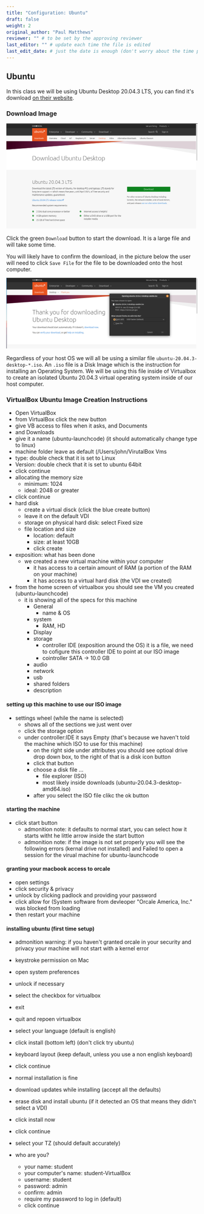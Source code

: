 ```yaml
---
title: "Configuration: Ubuntu"
draft: false
weight: 2
original_author: "Paul Matthews" 
reviewer: "" # to be set by the approving reviewer
last_editor: "" # update each time the file is edited
last_edit_date: # just the date is enough (don't worry about the time portion)
---
```


## Ubuntu

In this class we will be using Ubuntu Desktop 20.04.3 LTS, you can find it's download [on their website](https://ubuntu.com/download/desktop).

### Download Image

![Ubuntu Desktop Download Homepage](pictures/ubuntu-download-desktop.png)

Click the green `Download` button to start the download. It is a large file and will take some time.

You will likely have to confirm the download, in the picture below the user will need to click `Save File` for the file to be downloaded onto the host computer.

![Ubuntu Desktop Download Initiated Page](pictures/ubuntu-download.png)

Regardless of your host OS we will all be using a similar file `ubuntu-20.04.3-desktop-*.iso`. An `.iso` file is a Disk Image which is the instruction for installing an Operating System. We will be using this file inside of Virtualbox to create an isolated Ubuntu 20.04.3 virtual operating system inside of our host computer.

### VirtualBox Ubuntu Image Creation Instructions

- Open VirtualBox
- from VirtualBox click the new  button
- give VB access to files when it asks, and Documents
- and Downloads
- give it a name (ubuntu-launchcode) (it should automatically change type to linux)
- machine folder leave as default (/Users/john/VirutalBox Vms
- type: double check that it is set to Linux
- Version: double check that it is set to ubuntu 64bit
- click continue
- allocating the memory size
  - minimum: 1024
  - ideal: 2048 or greater 
- click continue
- hard disk
  - create a virtual disck (click the blue create button)
  - leave it on the default VDI
  - storage on physical hard disk: select Fixed size
  - file location and size
    - location: default
    - size: at least 10GB
    - click create
- exposition: what has been done
  - we created a new virtual machine within your computer
    - it has access to a certain amount of RAM (a portion of the RAM on your machine)
    - it has access to a virtual hard disk (the VDI we created)
- from the home screen of virtualbox you should see the VM you created (ubuntu-launchcode)
  - it is showing all of the specs for this machine
    - General
      - name & OS
    - system
      - RAM, HD    
    - Display
    - storage
      - controller IDE (exposition around the OS) it is a file, we need to cofigure this controller IDE to point at our ISO image
      - cointroller SATA -> 10.0 GB
    - audio
    - network
    - usb
    - shared folders
    - description

#### setting up this machine to use our ISO image

- settings wheel (while the name is selected)
  - shows all of the sections we just went over
  - click the storage option
  - under controller:IDE it says Empty (that's because we haven't told the machine which ISO to use for this machine)
    - on the right side under attributes you should see optioal drive drop down box, to the right of that is a disk icon button
    - click that button
    - choose a disk file ...
      - file explorer (ISO)
      - most likely inside downloads (ubuntu-20.04.3-desktop-amd64.iso)
    - after you select the ISO file clikc the ok button



#### starting the machine

- click start button
  - admonition note: it defaults to normal start, you can select how it starts witht he little arrow inside the start button
  - admonition note: if the image is not set properly you will see the following errors (kernal drive not installed) and Failed to open a session for the virual machine for ubuntu-launchcode


#### granting your macbook access to orcale

- open settings
- click security & privacy
- unlock by clicking padlock and providing your password
- click allow for (System software from devleoper "Orcale America, Inc." was blocked from loading
- then restart your machine

#### installing ubuntu (first time setup)

- admonition warning: if you haven't granted orcale in your security and privacy your machine will not start with a kernel error

- keystroke permission on Mac
- open system preferences
- unlock if necessary
- select the checkbox for virtualbox
- exit
- quit and repoen virtualbox

- select your language (default is english)
- click install (bottom left) (don't click try ubuntu)
- keyboard layout (keep default, unless you use a non english keyboard)
- click continue
- normal installation is fine
- download updates while installing (accept all the defaults)
- erase disk and install ubuntu (if it detected an OS that means they didn't select a VDI)
- click install now
- click continue
- select your TZ (should default accurately)
- who are you?
  - your name: student
  - your computer's name: student-VirtualBox
  - username: student
  - password: admin
  - confirm: admin
  - require my password to log in (default)
  - click continue
